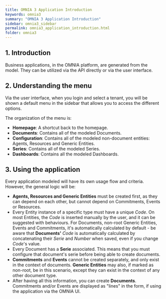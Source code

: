 ```yaml
---
title: OMNIA 3 Application Introduction
keywords: omnia3
summary: "OMNIA 3 Application Introduction"
sidebar: omnia3_sidebar
permalink: omnia3_application_introduction.html
folder: omnia3
---
```



## 1. Introduction

Business applications, in the OMNIA platform, are generated from the model. They can be utilized via the API directly or via the user interface.

## 2. Understanding the menu

Via the user interface, when you login and select a tenant, you will be shown a default menu in the sidebar that allows you to access the different options.

The organization of the menu is:
- **Homepage**: A shortcut back to the homepage.
- **Documents**: Contains all of the modeled Documents.
- **Configuration**: Contains all of the modeled non-document entities: Agents, Resources and Generic Entities.
- **Series**: Contains all of the modeled Series.
- **Dashboards**: Contains all the modeled Dashboards.

## 3. Using the application

Every application modeled will have its own usage flow and criteria. However, the general logic will be:

- **Agents, Resources and Generic Entities** must be created first, as they can depend on each other, but cannot depend on Commitments, Events or Resources.
- Every Entity instance of a specific type must have a unique *Code*. On most Entities, the *Code* is inserted manually by the user, and it can be suggested with behaviours. For Documents, non-root Generic Entities, Events and Commitments, it's automatically calculated by default - be aware that **Documents'** *Code* is automatically calculated by concatenating their *Serie* and *Number* when saved, even if you change *Code*'s value.
- Every Document has a **Serie** associated. This means that you must configure that document's serie before being able to create documents.
- **Commitments** and **Events** cannot be created separately, and only exist in the context of documents. **Generic Entities** may also, if marked as non-root, be in this scenario, except they can exist in the context of any other document type.
- After having all this information, you can create **Documents**. Commitments and/or Events are displayed as "lines" in the form, if using the application via the OMNIA UI.
